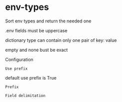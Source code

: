 # env-types

Sort env types and return the needed one

.env fields must be uppercase

dictionary type can contain only one pair of key: value

empty and none bust be exact

Configuration

    Use prefix

default use prefix is True

    Prefix

    Field delimitation

